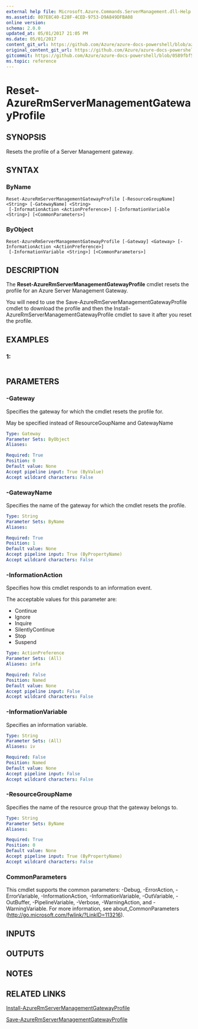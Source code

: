 ```yaml
---
external help file: Microsoft.Azure.Commands.ServerManagement.dll-Help.xml
ms.assetid: 807E8C40-E28F-4CED-9753-D9A849DFBA08
online version:
schema: 2.0.0
updated_at: 05/01/2017 21:05 PM
ms.date: 05/01/2017
content_git_url: https://github.com/Azure/azure-docs-powershell/blob/azurestack/azureps-cmdlets-docs/ResourceManager/AzureRM.ServerManagement/v1.0.3/Reset-AzureRmServerManagementGatewayProfile.md
original_content_git_url: https://github.com/Azure/azure-docs-powershell/blob/azurestack/azureps-cmdlets-docs/ResourceManager/AzureRM.ServerManagement/v1.0.3/Reset-AzureRmServerManagementGatewayProfile.md
gitcommit: https://github.com/Azure/azure-docs-powershell/blob/0589fbf53d27e39e0cf445261d29c64fb0859d62
ms.topic: reference
---
```


# Reset-AzureRmServerManagementGatewayProfile

## SYNOPSIS
Resets the profile of a Server Management gateway.

## SYNTAX

### ByName
```
Reset-AzureRmServerManagementGatewayProfile [-ResourceGroupName] <String> [-GatewayName] <String>
 [-InformationAction <ActionPreference>] [-InformationVariable <String>] [<CommonParameters>]
```

### ByObject
```
Reset-AzureRmServerManagementGatewayProfile [-Gateway] <Gateway> [-InformationAction <ActionPreference>]
 [-InformationVariable <String>] [<CommonParameters>]
```

## DESCRIPTION
The **Reset-AzureRmServerManagementGatewayProfile** cmdlet resets the profile for an Azure Server Management Gateway.

You will need to use the Save-AzureRmServerManagementGatewayProfile cmdlet to download the profile and then the Install-AzureRmServerManagementGatewayProfile cmdlet to save it after you reset the profile.

## EXAMPLES

### 1:
```

```

## PARAMETERS

### -Gateway
Specifies the gateway for which the cmdlet resets the profile for.

May be specified instead of ResourceGoupName and GatewayName

```yaml
Type: Gateway
Parameter Sets: ByObject
Aliases: 

Required: True
Position: 0
Default value: None
Accept pipeline input: True (ByValue)
Accept wildcard characters: False
```

### -GatewayName
Specifies the name of the gateway for which the cmdlet resets the profile.

```yaml
Type: String
Parameter Sets: ByName
Aliases: 

Required: True
Position: 1
Default value: None
Accept pipeline input: True (ByPropertyName)
Accept wildcard characters: False
```

### -InformationAction
Specifies how this cmdlet responds to an information event.

The acceptable values for this parameter are:

- Continue
- Ignore
- Inquire
- SilentlyContinue
- Stop
- Suspend

```yaml
Type: ActionPreference
Parameter Sets: (All)
Aliases: infa

Required: False
Position: Named
Default value: None
Accept pipeline input: False
Accept wildcard characters: False
```

### -InformationVariable
Specifies an information variable.

```yaml
Type: String
Parameter Sets: (All)
Aliases: iv

Required: False
Position: Named
Default value: None
Accept pipeline input: False
Accept wildcard characters: False
```

### -ResourceGroupName
Specifies the name of the resource group that the gateway belongs to.

```yaml
Type: String
Parameter Sets: ByName
Aliases: 

Required: True
Position: 0
Default value: None
Accept pipeline input: True (ByPropertyName)
Accept wildcard characters: False
```

### CommonParameters
This cmdlet supports the common parameters: -Debug, -ErrorAction, -ErrorVariable, -InformationAction, -InformationVariable, -OutVariable, -OutBuffer, -PipelineVariable, -Verbose, -WarningAction, and -WarningVariable. For more information, see about_CommonParameters (http://go.microsoft.com/fwlink/?LinkID=113216).

## INPUTS

## OUTPUTS

## NOTES

## RELATED LINKS

[Install-AzureRmServerManagementGatewayProfile](./Install-AzureRmServerManagementGatewayProfile.md)

[Save-AzureRmServerManagementGatewayProfile](./Save-AzureRmServerManagementGatewayProfile.md)


